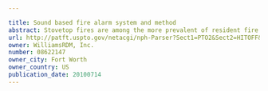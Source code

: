 ```yaml
---

title: Sound based fire alarm system and method
abstract: Stovetop fires are among the more prevalent of resident fire hazards and smoke detectors are among the most prevalent and economical forms of residential fire alarms. Automatic stovetop fire extinguishers can prevent property damage and even personal injury; however, these stovetop fire extinguishers may also limit smoke emissions and the subsequent detection of smoke. While an initial fire may be efficiently subdued by an automatic stovetop fire extinguisher, it is often desirable to alert present and future occupants of a fire hazardous condition. A sound based fire alarm system and method are described herein, which detects a sound burst emitted upon deployment of an automatic stovetop fire extinguisher and triggers a continuous fire alarm to alert occupants of a potentially fire hazardous condition. Alarm signals can be audible, visual, or both. The system may be a stand alone system and use battery power for affordability and ease of installation. The method described herein enables the ready and automatic extinguishment of a stovetop fire, while alerting those in the surrounding area or those in adjacent dwellings of a fire situation.
url: http://patft.uspto.gov/netacgi/nph-Parser?Sect1=PTO2&Sect2=HITOFF&p=1&u=%2Fnetahtml%2FPTO%2Fsearch-adv.htm&r=1&f=G&l=50&d=PALL&S1=08622147&OS=08622147&RS=08622147
owner: WilliamsRDM, Inc.
number: 08622147
owner_city: Fort Worth
owner_country: US
publication_date: 20100714
---
```

